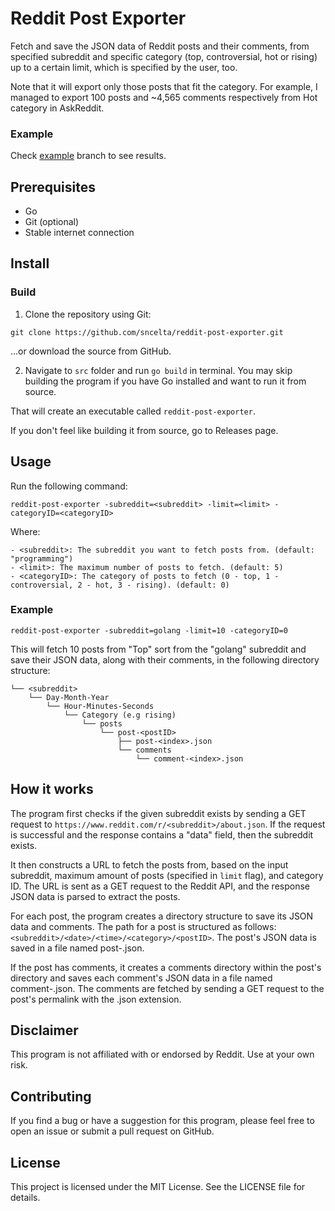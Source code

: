 # Reddit Post Exporter
Fetch and save the JSON data of Reddit posts and their comments, from specified subreddit and specific category (top, controversial, hot or rising) up to a certain limit, which is specified by the user, too.

Note that it will export only those posts that fit the category. For example, I managed to export 100 posts and ~4,565 comments respectively from Hot category in AskReddit.

### Example
Check [example](https://github.com/sncelta/reddit-post-exporter/tree/example) branch to see results.

## Prerequisites
- Go
- Git (optional)
- Stable internet connection

## Install

### Build
1. Clone the repository using Git:
```
git clone https://github.com/sncelta/reddit-post-exporter.git
```
...or download the source from GitHub.

2. Navigate to `src` folder and run `go build` in terminal. You may skip building the program if you have Go installed and want to run it from source.

That will create an executable called `reddit-post-exporter`.

If you don't feel like building it from source, go to Releases page.

## Usage
Run the following command:

```
reddit-post-exporter -subreddit=<subreddit> -limit=<limit> -categoryID=<categoryID>
```
Where:

    - <subreddit>: The subreddit you want to fetch posts from. (default: "programming")
    - <limit>: The maximum number of posts to fetch. (default: 5)
    - <categoryID>: The category of posts to fetch (0 - top, 1 - controversial, 2 - hot, 3 - rising). (default: 0)

### Example

```
reddit-post-exporter -subreddit=golang -limit=10 -categoryID=0
```
This will fetch 10 posts from "Top" sort from the "golang" subreddit and save their JSON data, along with their comments, in the following directory structure:
```
└── <subreddit>
    └── Day-Month-Year
        └── Hour-Minutes-Seconds
            └── Category (e.g rising)
                └── posts
                    └── post-<postID>
                        ├── post-<index>.json
                        └── comments
                            └── comment-<index>.json
```

## How it works
The program first checks if the given subreddit exists by sending a GET request to `https://www.reddit.com/r/<subreddit>/about.json`. If the request is successful and the response contains a "data" field, then the subreddit exists.

It then constructs a URL to fetch the posts from, based on the input subreddit, maximum amount of posts (specified in `limit` flag), and category ID. The URL is sent as a GET request to the Reddit API, and the response JSON data is parsed to extract the posts.

For each post, the program creates a directory structure to save its JSON data and comments. The path for a post is structured as follows: `<subreddit>/<date>/<time>/<category>/<postID>`. The post's JSON data is saved in a file named post-<postID>.json.

If the post has comments, it creates a comments directory within the post's directory and saves each comment's JSON data in a file named comment-<commentID>.json. The comments are fetched by sending a GET request to the post's permalink with the .json extension.

## Disclaimer
This program is not affiliated with or endorsed by Reddit. Use at your own risk.

## Contributing
If you find a bug or have a suggestion for this program, please feel free to open an issue or submit a pull request on GitHub.

## License
This project is licensed under the MIT License. See the LICENSE file for details.
